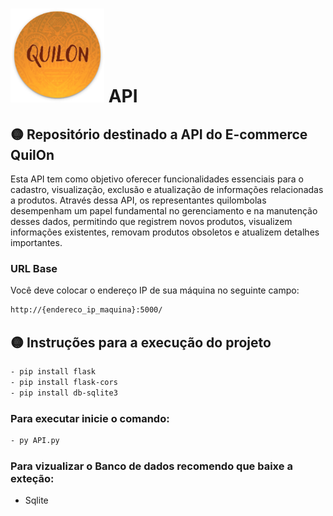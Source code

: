 #   <img src="img/quilon.png" width="150" height="150"> API

 
## 🟡 Repositório destinado a API do E-commerce QuilOn


Esta API tem como objetivo oferecer funcionalidades essenciais para o cadastro, visualização, exclusão e atualização de informações relacionadas a produtos. Através dessa API, os representantes quilombolas desempenham um papel fundamental no gerenciamento e na manutenção desses dados, permitindo que registrem novos produtos, visualizem informações existentes, removam produtos obsoletos e atualizem detalhes importantes.

### URL Base

Você deve colocar o endereço IP de sua máquina no seguinte campo:

```bash
http://{endereco_ip_maquina}:5000/
```

## 🟡 Instruções para a execução do projeto

```bash
- pip install flask
- pip install flask-cors
- pip install db-sqlite3
```


### Para executar inicie o comando:

```bash
- py API.py
```

### Para vizualizar o Banco de dados recomendo que baixe a exteção:

- Sqlite



